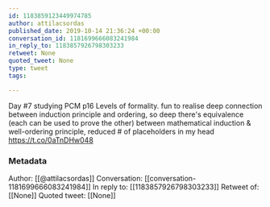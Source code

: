 ```yaml
---
id: 1183859123449974785
author: attilacsordas
published_date: 2019-10-14 21:36:24 +00:00
conversation_id: 1181699666083241984
in_reply_to: 1183857926798303233
retweet: None
quoted_tweet: None
type: tweet
tags:

---
```


Day #7 studying PCM p16 Levels of formality. fun to realise deep connection between induction principle and ordering, so deep there's equivalence (each can be used to prove the other) between mathematical induction &amp; well-ordering principle, reduced # of placeholders in my head https://t.co/0aTnDHw048

### Metadata

Author: [[@attilacsordas]]
Conversation: [[conversation-1181699666083241984]]
In reply to: [[1183857926798303233]]
Retweet of: [[None]]
Quoted tweet: [[None]]
